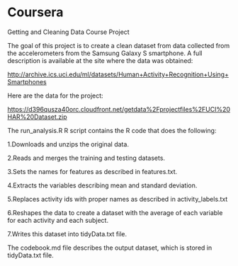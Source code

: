 # Coursera
Getting and Cleaning Data Course Project

The goal of this project is to create a clean dataset from data collected from the accelerometers from the Samsung Galaxy S smartphone. A full description is available at the site where the data was obtained:

http://archive.ics.uci.edu/ml/datasets/Human+Activity+Recognition+Using+Smartphones

Here are the data for the project:

https://d396qusza40orc.cloudfront.net/getdata%2Fprojectfiles%2FUCI%20HAR%20Dataset.zip

The run_analysis.R R script contains the R code that does the following:

1.Downloads and unzips the original data.

2.Reads and merges the training and testing datasets.

3.Sets the names for features as described in features.txt.

4.Extracts the variables describing mean and standard deviation.

5.Replaces activity ids with proper names as described in activity_labels.txt

6.Reshapes the data to create a dataset with the average of each variable for each activity and each subject.

7.Writes this dataset into tidyData.txt file.


The codebook.md file describes the output dataset, which is stored in tidyData.txt file.
